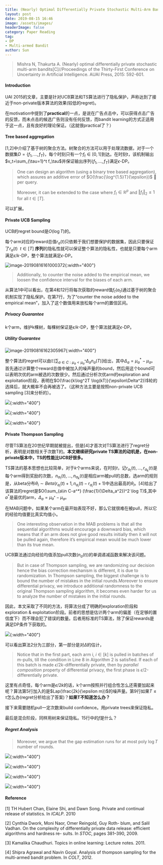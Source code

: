 ```yaml
---
title: (Nearly) Optimal Differentially Private Stochastic Multi-Arm Bandits notes
layout: post
date: 2019-08-15 16:46
image: /assets/images/
headerImage: false
category: Paper Reading
tag:
- DP
- Multi-armed Bandit
author: Sun
---
```


> Mishra N, Thakurta A. (Nearly) optimal differentially private stochastic multi-arm bandits[C]//Proceedings of the Thirty-First Conference on Uncertainty in Artificial Intelligence. AUAI Press, 2015: 592-601.

#### Introduction

UAI 2015的文章，主要是针对UCB算法和TS算法进行了隐私保护，声称达到了接近于non-private版本算法的效果(较低的regret)。

在motivation中提到了**practical**的一点，是说在广告点击中，可以获得点击广告的反馈，而未点击的候选广告则没有任何反馈，而bandit learning的方式正适用于这一点，且有良好的理论保证。（这就很practical了？）

<!--more-->

#### Tree based aggregation

[1,2]中介绍了基于树的聚合方法。树聚合的方法可以用于处理流数据，对于一个数据集$D = \{f_1,\dots,f_T\}$，每个时刻只有一个$f_t \in [0,1]$到达。在时刻t，该机制输出$v_t=\sum_{\tau=1}^t f_\tau$并保证输出序列$\{f_1,\dots,f_T\}$满足$\epsilon$-DP。

> One can design an algorithm (using a binary tree based aggregation), which assures an additive error of $O(\frac{\log^{1.5}T}{\epsilon})$ 􏰈 per query. 
>
> Moreover, it can be extended to the case where $f_t \in \mathbb{R}^p$ and $\Vert f_t \Vert _2 \leq 1$ for all $t \in [T]$.

可以扩展。

#### Private UCB Sampling

UCB的regret bound是$O(\log T)$的。

每个arm对应的reward总值$r_a(t)$只依赖于我们想要保护的数据集，因此只要保证了$r_a(t) \ \ t\in[T]$ **序列**的隐私性就可以保证整个算法的隐私性，也就是只要每个arm满足$\epsilon/k$-DP，整个算法就满足$\epsilon$-DP。

![image-20190816161000372](/assets/images/2019-08-15-DP-Stochastic-MAB/privateUCB.png){:width="400"}

> Additionally, to counter the noise added to the empirical mean, we loosen the confidence interval for the biases of each arm.

从算法1中可以看出，在第4和12行将每次获取的reward值$f_t(a_t)$通过基于树的聚合机制实现了隐私保护。在第7行，为了“counter the noise added to the empirical mean”，加入了这个数值用来放松每个arm的置信区间。

##### Privacy Guarantee

k个arm，维护k棵树，每棵树保证是$\epsilon/k$-DP，整个算法就满足$\epsilon$-DP。

##### Utility Guarantee

![image-20190816162305967](/assets/images/2019-08-15-DP-Stochastic-MAB/utility_private_ucb.png){:width="400"}

整个算法的regret可以由$\mathbb{E}[\sum_{a \in C: \mu_a < \mu_a^* } \Delta_a n_a(T)]$给出，其中$\Delta_a = \mu_a^*-\mu_a$。首先通过计算整个reward总值中被加入的噪声量的bound，然后用这个bound可以表明次优的arm被选的次数很少。然后通过分析次优arm的exploration and exploitation阶段，表明在$O(\frac{k\log^2T \log(kT)}{\epsilon\Delta^2})$轮的选择后，就大概率不会再被选了。（这种方法主要是按照non-private UCB sampling [3]来分析的）。

![](/assets/images/2019-08-15-DP-Stochastic-MAB/lamma5-1.png){:width="400"}

![](/assets/images/2019-08-15-DP-Stochastic-MAB/lamma5-2.png){:width="400"}

![](/assets/images/2019-08-15-DP-Stochastic-MAB/lamma6.png){:width="400"}

#### Private Thompson Sampling

尽管TS算法在20世纪早期就被提出，但是[4]才首次对TS算法进行了regret分析，表明是对数相关于次数T的。**本文继续研究private TS算法的动机是，在non-private版本中，TS的性能比UCB好很多。**

TS算法的基本思想也比较简单，对于$k$个arms来说，在时刻$t$，记$r_{a_1}(t),\dots,r_{a_k}(t)$是每个arm得到奖励的次数，$n_{a_1}(t),\dots,n_{a_k}(t)$是相应arm被pull的总数，选arm的规则是，从beta分布$\theta_i\sim Beta(r_{a_i}(t)+1, n_{a_i}(t)-r_{a_i}(t)+1)$中选出最高的$\theta_i$。[4]给出了该算法的regret是$O(\sum_{a\in C-a^*} (\frac{1}{\Delta_a^2})^2 \log T)$,其中$a^*$是最优的arm，$\Delta_a=\mu_{a^*}-\mu_a$。

在MAB问题中，如果某个arm在最开始表现不好，那么它就很难在被pull，所以它的经验均值要比真实均值小。

> One interesting observation in the MAB problems is that all the sequential algorithms would encourage a downward bias, which means that if an arm does not give good results initially then it will not be pulled again, therefore it’s empirical mean would be much lower than its true mean.

UCB算法通过向经验均值添加pull次数($n_a(t)$)的单调递减函数来解决该问题。

> But in case of Thompson sampling, we are randomizing our decision hence the bias correction mechanism is different, it is due to randomization. In Thompson sampling, the biggest challenge is to bound the number of mistakes in the initial rounds.Moreover to ensure differential privacy, we introduce additional randomness to the original Thompson sampling algorithm, it becomes even harder for us to analyze the number of mistakes in the initial rounds.

因此，本文采取了不同的方法，将算法分成了明确的exploration阶段和exploration & exploitation阶段。前者的思想是估计两个arm的偏差（在足够的置信度下）而不理会犯了错误的数量。后者用标准的TS算法，除了保证rewards是满足DP条件下获取的。

![](/assets/images/2019-08-15-DP-Stochastic-MAB/privateTS.png){:width="400"}

可以看出算法2分为三部分，第一部分是对$\Delta$的估计，

> Notice that in the first part, each arm i, $i\in[k]$ is pulled in batches of m-pulls, till the condition in Line 8 in Algorithm 2 is satisfied. If each of this batch is made $\epsilon/2k$-differentially private, then by *parallel composition* property of differential privacy, the first phase is $\epsilon/2$-differentially private.

这里有点奇怪，每个arm是$\epsilon/2k$的话，k个arm按照并行组合性怎么还需要加起来呢？算法第5行加入的是$Lap(\frac{2k}{\epsilon m})$的噪声量。第9行如果$T \leq \tau$怎么办(regret分析给出了答案)？**如果T不知道怎么办？**

接下来需要随机pull一定次数来build confidence。用private trees来保证隐私。

最后是混合阶段，同样用树来保证隐私。15行中的$f$是什么？

##### Regret Analysis

> Moreover, we argue that the gap estimation runs for at most poly $\log T$ number of rounds.

![](/assets/images/2019-08-15-DP-Stochastic-MAB/utility_private_ts.png){:width="400"}

![](/assets/images/2019-08-15-DP-Stochastic-MAB/utility_private_ts2.png){:width="400"}

![](/assets/images/2019-08-15-DP-Stochastic-MAB/lamma9.png){:width="400"}

![](/assets/images/2019-08-15-DP-Stochastic-MAB/lamma10.png){:width="400"}



#### Reference

[1] TH Hubert Chan, Elaine Shi, and Dawn Song. Private and continual release of statistics. In *ICALP*. 2010 

[2] Cynthia Dwork, Moni Naor, Omer Reingold, Guy Roth- blum, and Salil Vadhan. On the complexity of differentially private data release: efficient algorithms and hardness re- sults. In *STOC*, pages 381–390, 2009. 

[3] Kamalika Chaudhuri. Topics in online learning: Lecture notes. 2011. 

[4] Shipra Agrawal and Navin Goyal. Analysis of thompson sampling for the multi-armed bandit problem. In *COLT*, 2012. 

